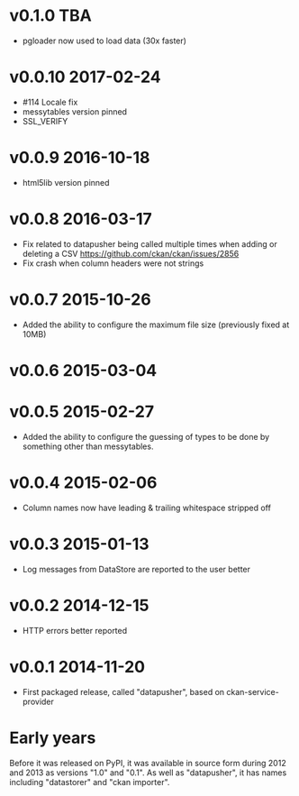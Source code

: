 v0.1.0 TBA
==========
* pgloader now used to load data (30x faster)

v0.0.10 2017-02-24
==================
* #114 Locale fix
* messytables version pinned
* SSL_VERIFY

v0.0.9 2016-10-18
=================
* html5lib version pinned

v0.0.8 2016-03-17
=================
* Fix related to datapusher being called multiple times when adding or deleting a CSV
  https://github.com/ckan/ckan/issues/2856
* Fix crash when column headers were not strings

v0.0.7 2015-10-26
=================
* Added the ability to configure the maximum file size (previously fixed at 10MB)

v0.0.6 2015-03-04
=================

v0.0.5 2015-02-27
=================
* Added the ability to configure the guessing of types to be done by something other than messytables.

v0.0.4 2015-02-06
=================
* Column names now have leading & trailing whitespace stripped off

v0.0.3 2015-01-13
=================
* Log messages from DataStore are reported to the user better

v0.0.2 2014-12-15
=================
* HTTP errors better reported

v0.0.1 2014-11-20
=================
* First packaged release, called "datapusher", based on ckan-service-provider

Early years
===========

Before it was released on PyPI, it was available in source form during 2012 and 2013 as versions "1.0" and "0.1". As well as "datapusher", it has names including "datastorer" and "ckan importer".